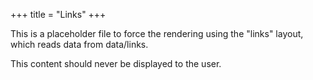 +++
title = "Links"
+++

This is a placeholder file to force the rendering using the "links" layout,
which reads data from data/links.

This content should never be displayed to the user.
